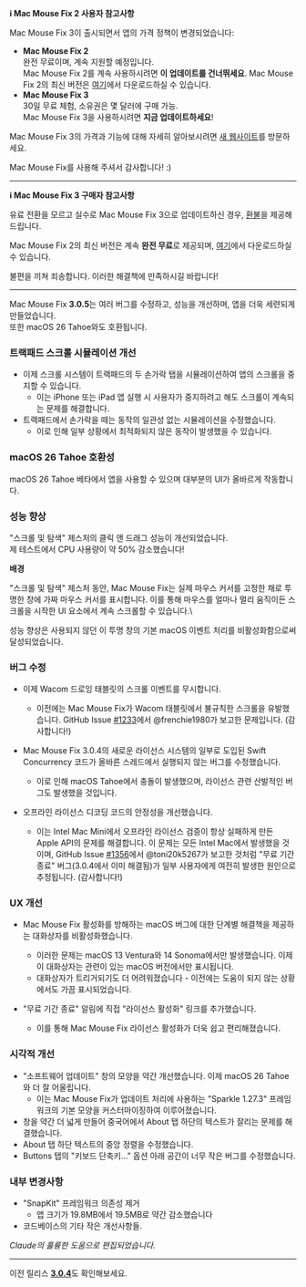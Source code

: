 **ℹ️ Mac Mouse Fix 2 사용자 참고사항**

Mac Mouse Fix 3이 출시되면서 앱의 가격 정책이 변경되었습니다:

- **Mac Mouse Fix 2**\
완전 무료이며, 계속 지원할 예정입니다.\
Mac Mouse Fix 2를 계속 사용하시려면 **이 업데이트를 건너뛰세요**. Mac Mouse Fix 2의 최신 버전은 [여기](https://redirect.macmousefix.com/?target=mmf2-latest)에서 다운로드하실 수 있습니다.
- **Mac Mouse Fix 3**\
30일 무료 체험, 소유권은 몇 달러에 구매 가능.\
Mac Mouse Fix 3을 사용하시려면 **지금 업데이트하세요**!

Mac Mouse Fix 3의 가격과 기능에 대해 자세히 알아보시려면 [새 웹사이트](https://macmousefix.com/)를 방문하세요.

Mac Mouse Fix를 사용해 주셔서 감사합니다! :)

---

**ℹ️ Mac Mouse Fix 3 구매자 참고사항**

유료 전환을 모르고 실수로 Mac Mouse Fix 3으로 업데이트하신 경우, [환불](https://redirect.macmousefix.com/?target=mmf-apply-for-refund)을 제공해 드립니다.

Mac Mouse Fix 2의 최신 버전은 계속 **완전 무료**로 제공되며, [여기](https://redirect.macmousefix.com/?target=mmf2-latest)에서 다운로드하실 수 있습니다.

불편을 끼쳐 죄송합니다. 이러한 해결책에 만족하시길 바랍니다!

---

Mac Mouse Fix **3.0.5**는 여러 버그를 수정하고, 성능을 개선하며, 앱을 더욱 세련되게 만들었습니다.\
또한 macOS 26 Tahoe와도 호환됩니다.

### 트랙패드 스크롤 시뮬레이션 개선

- 이제 스크롤 시스템이 트랙패드의 두 손가락 탭을 시뮬레이션하여 앱의 스크롤을 중지할 수 있습니다.
    - 이는 iPhone 또는 iPad 앱 실행 시 사용자가 중지하려고 해도 스크롤이 계속되는 문제를 해결합니다.
- 트랙패드에서 손가락을 떼는 동작의 일관성 없는 시뮬레이션을 수정했습니다.
    - 이로 인해 일부 상황에서 최적화되지 않은 동작이 발생했을 수 있습니다.

### macOS 26 Tahoe 호환성

macOS 26 Tahoe 베타에서 앱을 사용할 수 있으며 대부분의 UI가 올바르게 작동합니다.

### 성능 향상

"스크롤 및 탐색" 제스처의 클릭 앤 드래그 성능이 개선되었습니다.\
제 테스트에서 CPU 사용량이 약 50% 감소했습니다!

**배경**

"스크롤 및 탐색" 제스처 동안, Mac Mouse Fix는 실제 마우스 커서를 고정한 채로 투명한 창에 가짜 마우스 커서를 표시합니다. 이를 통해 마우스를 얼마나 멀리 움직이든 스크롤을 시작한 UI 요소에서 계속 스크롤할 수 있습니다.\

성능 향상은 사용되지 않던 이 투명 창의 기본 macOS 이벤트 처리를 비활성화함으로써 달성되었습니다.

### 버그 수정

- 이제 Wacom 드로잉 태블릿의 스크롤 이벤트를 무시합니다.
    - 이전에는 Mac Mouse Fix가 Wacom 태블릿에서 불규칙한 스크롤을 유발했습니다. GitHub Issue [#1233](https://github.com/noah-nuebling/mac-mouse-fix/issues/1233)에서 @frenchie1980가 보고한 문제입니다. (감사합니다!)
    
- Mac Mouse Fix 3.0.4의 새로운 라이선스 시스템의 일부로 도입된 Swift Concurrency 코드가 올바른 스레드에서 실행되지 않는 버그를 수정했습니다.
    - 이로 인해 macOS Tahoe에서 충돌이 발생했으며, 라이선스 관련 산발적인 버그도 발생했을 것입니다.
- 오프라인 라이선스 디코딩 코드의 안정성을 개선했습니다.
    - 이는 Intel Mac Mini에서 오프라인 라이선스 검증이 항상 실패하게 만든 Apple API의 문제를 해결합니다. 이 문제는 모든 Intel Mac에서 발생했을 것이며, GitHub Issue [#1356](https://github.com/noah-nuebling/mac-mouse-fix/issues/1356)에서 @toni20k5267가 보고한 것처럼 "무료 기간 종료" 버그(3.0.4에서 이미 해결됨)가 일부 사용자에게 여전히 발생한 원인으로 추정됩니다. (감사합니다!)

### UX 개선

- Mac Mouse Fix 활성화를 방해하는 macOS 버그에 대한 단계별 해결책을 제공하는 대화상자를 비활성화했습니다.
    - 이러한 문제는 macOS 13 Ventura와 14 Sonoma에서만 발생했습니다. 이제 이 대화상자는 관련이 있는 macOS 버전에서만 표시됩니다.
    - 대화상자가 트리거되기도 더 어려워졌습니다 - 이전에는 도움이 되지 않는 상황에서도 가끔 표시되었습니다.
    
- "무료 기간 종료" 알림에 직접 "라이선스 활성화" 링크를 추가했습니다.
    - 이를 통해 Mac Mouse Fix 라이선스 활성화가 더욱 쉽고 편리해졌습니다.

### 시각적 개선

- "소프트웨어 업데이트" 창의 모양을 약간 개선했습니다. 이제 macOS 26 Tahoe와 더 잘 어울립니다.
    - 이는 Mac Mouse Fix가 업데이트 처리에 사용하는 "Sparkle 1.27.3" 프레임워크의 기본 모양을 커스터마이징하여 이루어졌습니다.
- 창을 약간 더 넓게 만들어 중국어에서 About 탭 하단의 텍스트가 잘리는 문제를 해결했습니다.
- About 탭 하단 텍스트의 중앙 정렬을 수정했습니다.
- Buttons 탭의 "키보드 단축키..." 옵션 아래 공간이 너무 작은 버그를 수정했습니다.

### 내부 변경사항

- "SnapKit" 프레임워크 의존성 제거
    - 앱 크기가 19.8MB에서 19.5MB로 약간 감소했습니다
- 코드베이스의 기타 작은 개선사항들.

*Claude의 훌륭한 도움으로 편집되었습니다.*

---

이전 릴리스 [**3.0.4**](https://github.com/noah-nuebling/mac-mouse-fix/releases/tag/3.0.4)도 확인해보세요.